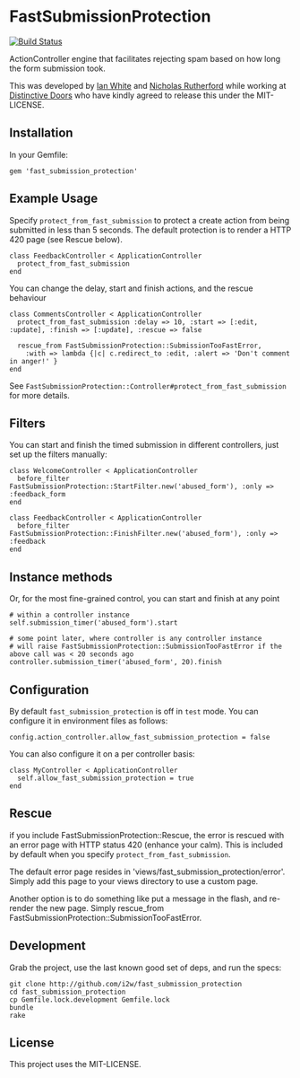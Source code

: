 # FastSubmissionProtection

[![Build Status](https://secure.travis-ci.org/i2w/fast_submission_protection.png?branch=master)](http://travis-ci.org/i2w/fast_submission_protection)

ActionController engine that facilitates rejecting spam based on how long the form submission took.

This was developed by [Ian White](http://github.com/ianwhite) and [Nicholas Rutherford](http://github.com/nruth) while working at [Distinctive Doors](http://distinctivedoors.co.uk/oss) who have kindly agreed to release this under the MIT-LICENSE.

## Installation

In your Gemfile:

    gem 'fast_submission_protection'

## Example Usage

Specify `protect_from_fast_submission` to protect a create action from being submitted in less than 5 seconds.  The default protection is
to render a HTTP 420 page (see Rescue below).

    class FeedbackController < ApplicationController
      protect_from_fast_submission 
    end

You can change the delay, start and finish actions, and the rescue behaviour

    class CommentsController < ApplicationController
      protect_from_fast_submission :delay => 10, :start => [:edit, :update], :finish => [:update], :rescue => false
      
      rescue_from FastSubmissionProtection::SubmissionTooFastError,
        :with => lambda {|c| c.redirect_to :edit, :alert => 'Don't comment in anger!' }
    end
    
See `FastSubmissionProtection::Controller#protect_from_fast_submission` for more details.

## Filters

You can start and finish the timed submission in different controllers, just set up the filters manually:

    class WelcomeController < ApplicationController
      before_filter FastSubmissionProtection::StartFilter.new('abused_form'), :only => :feedback_form
    end
    
    class FeedbackController < ApplicationController
      before_filter FastSubmissionProtection::FinishFilter.new('abused_form'), :only => :feedback
    end
    
## Instance methods

Or, for the most fine-grained control, you can start and finish at any point

    # within a controller instance
    self.submission_timer('abused_form').start
    
    # some point later, where controller is any controller instance
    # will raise FastSubmissionProtection::SubmissionTooFastError if the above call was < 20 seconds ago
    controller.submission_timer('abused_form', 20).finish
    
    
## Configuration

By default `fast_submission_protection` is off in `test` mode.  You can configure it in environment files as follows:
  
    config.action_controller.allow_fast_submission_protection = false
    
You can also configure it on a per controller basis:

    class MyController < ApplicationController
      self.allow_fast_submission_protection = true
    end

## Rescue

if you include FastSubmissionProtection::Rescue, the error is rescued with an error page with HTTP status 420 (enhance your calm).
This is included by default when you specify `protect_from_fast_submission`.

The default error page resides in 'views/fast_submission_protection/error'.  Simply add this page to your views directory to use a custom page.

Another option is to do something like put a message in the flash, and re-render the new page.  Simply rescue_from FastSubmissionProtection::SubmissionTooFastError.

## Development

Grab the project, use the last known good set of deps, and run the specs:

    git clone http://github.com/i2w/fast_submission_protection
    cd fast_submission_protection
    cp Gemfile.lock.development Gemfile.lock
    bundle
    rake

## License

This project uses the MIT-LICENSE.
